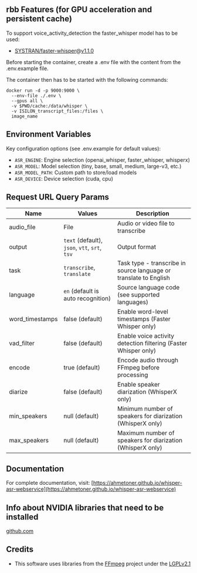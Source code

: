 ## rbb Features (for GPU acceleration and persistent cache)

To support voice_activity_detection the faster_whisper model has to be used:

- [SYSTRAN/faster-whisper](https://github.com/SYSTRAN/faster-whisper)@[v1.1.0](https://github.com/SYSTRAN/faster-whisper/releases/tag/v1.1.0)


Before starting the container, create a .env file with the content from the .env.example file.

The container then has to be started with the following commands:

```shell
docker run -d -p 9000:9000 \
  --env-file ./.env \
  --gpus all \
  -v $PWD/cache:/data/whisper \
  -v ISILON_transcript_files:/files \
  image_name
```

## Environment Variables

Key configuration options (see .env.example for default values):

- `ASR_ENGINE`: Engine selection (openai_whisper, faster_whisper, whisperx)
- `ASR_MODEL`: Model selection (tiny, base, small, medium, large-v3, etc.)
- `ASR_MODEL_PATH`: Custom path to store/load models
- `ASR_DEVICE`: Device selection (cuda, cpu)

## Request URL Query Params

| Name            | Values                                         | Description                                                    |
|-----------------|------------------------------------------------|----------------------------------------------------------------|
| audio_file      | File                                           | Audio or video file to transcribe                              |
| output          | `text` (default), `json`, `vtt`, `srt`, `tsv` | Output format                                                  |
| task            | `transcribe`, `translate`                      | Task type - transcribe in source language or translate to English |
| language        | `en` (default is auto recognition)             | Source language code (see supported languages)                 |
| word_timestamps | false (default)                                | Enable word-level timestamps (Faster Whisper only)             |
| vad_filter      | false (default)                                | Enable voice activity detection filtering (Faster Whisper only) |
| encode          | true (default)                                 | Encode audio through FFmpeg before processing                  |
| diarize         | false (default)                                | Enable speaker diarization (WhisperX only)                     |
| min_speakers    | null (default)                                 | Minimum number of speakers for diarization (WhisperX only)     |
| max_speakers    | null (default)                                 | Maximum number of speakers for diarization (WhisperX only)     |

## Documentation

For complete documentation, visit:
[https://ahmetoner.github.io/whisper-asr-webservice](https://ahmetoner.github.io/whisper-asr-webservice)

## Info about NVIDIA libraries that need to be installed

[github.com](https://github.com/SYSTRAN/faster-whisper?tab=readme-ov-file#gpu)

## Credits

- This software uses libraries from the [FFmpeg](http://ffmpeg.org) project under the [LGPLv2.1](http://www.gnu.org/licenses/old-licenses/lgpl-2.1.html)
